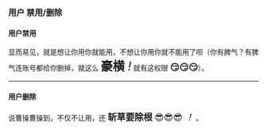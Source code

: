 ### 用户 禁用/删除

#### 用户禁用

显而易见，就是想让你用你就能用，不想让你用你就不能用了呗（你有脾气？有脾气连账号都给你删掉，就这么 <font size=5>**豪横** *!*</font> 就有这权限 <font size=4>**😏😏😏**</font>）。

---

#### 用户删除

说曹操曹操到，不仅不让用，还 <font size=4>**斩草要除根 <font size=4>** 😎😎😎 *！*</font></font> 。



